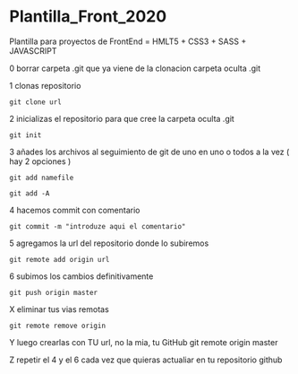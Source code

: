 # Plantilla_Front_2020
Plantilla para proyectos de FrontEnd = HMLT5 + CSS3 + SASS + JAVASCRIPT

0 borrar carpeta .git que ya viene de la clonacion 
	carpeta oculta .git

1 clonas repositorio 

    git clone url

2 inicializas el repositorio para que cree la carpeta oculta .git


	git init

3 añades los archivos al seguimiento de git de uno en uno o todos a la vez ( hay 2 opciones )

	git add namefile

    git add -A

4 hacemos commit con comentario 

	git commit -m "introduze aqui el comentario"

5 agregamos la url del repositorio donde lo subiremos

	git remote add origin url

6 subimos los cambios definitivamente 

	git push origin master

X  eliminar tus vias remotas

	git remote remove origin

Y luego crearlas con TU url, no la mia, tu GitHub
	git remote origin master

Z repetir el 4 y el 6 cada vez que quieras actualiar en tu repositorio github